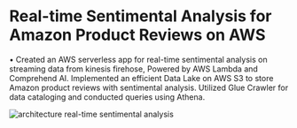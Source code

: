 # Real-time Sentimental Analysis for Amazon Product Reviews on AWS 

•	Created an AWS serverless app for real-time sentimental analysis on streaming data from kinesis firehose, Powered by AWS Lambda and Comprehend AI. Implemented an efficient Data Lake on AWS S3 to store Amazon product reviews with sentimental analysis. Utilized Glue Crawler for data cataloging and conducted queries using Athena.

![architecture real-time sentimental analysis](https://github.com/yasaswiavula/AWS-Sentimental-Analysis/assets/40021114/d78a0c34-215a-461e-9a47-02bd15338191)
